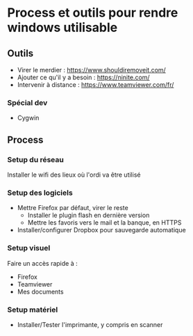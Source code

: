 
# Process et outils pour rendre windows utilisable

## Outils

* Virer le merdier : https://www.shouldiremoveit.com/
* Ajouter ce qu'il y a besoin : https://ninite.com/
* Intervenir à distance : https://www.teamviewer.com/fr/

### Spécial dev

* Cygwin

## Process

### Setup du réseau

Installer le wifi des lieux où l'ordi va être utilisé

### Setup des logiciels

* Mettre Firefox par défaut, virer le reste
  * Installer le plugin flash en dernière version
  * Mettre les favoris vers le mail et la banque, en HTTPS
* Installer/configurer Dropbox pour sauvegarde automatique

### Setup visuel

Faire un accès rapide à :
* Firefox
* Teamviewer
* Mes documents

### Setup matériel

* Installer/Tester l'imprimante, y compris en scanner
